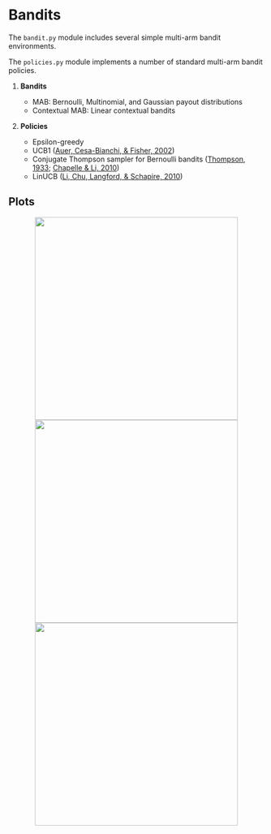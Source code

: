 # Bandits
The `bandit.py` module includes several simple multi-arm bandit
environments.

The `policies.py` module implements a number of standard multi-arm bandit
policies.

1. **Bandits**
    - MAB: Bernoulli, Multinomial, and Gaussian payout distributions
    - Contextual MAB: Linear contextual bandits

2. **Policies**
    - Epsilon-greedy
    - UCB1 ([Auer, Cesa-Bianchi, & Fisher, 2002](https://link.springer.com/content/pdf/10.1023/A:1013689704352.pdf))
    - Conjugate Thompson sampler for Bernoulli bandits ([Thompson, 1933](https://www.gwern.net/docs/statistics/decision/1933-thompson.pdf); [Chapelle & Li, 2010](https://papers.nips.cc/paper/4321-an-empirical-evaluation-of-thompson-sampling.pdf))
    - LinUCB ([Li, Chu, Langford, & Schapire, 2010](http://rob.schapire.net/papers/www10.pdf))

## Plots
<p align="center">
<img src="img/ThompsonSamplingBetaBinomial.png" align='center' height="400" />

<img src="img/UCB1.png" align='center' height="400" />

<img src="img/EpsilonGreedy.png" align='center' height="400" />
</p>
